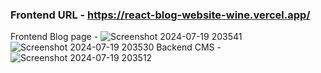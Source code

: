 ### Frontend URL - https://react-blog-website-wine.vercel.app/
Frontend Blog page - 
 ![Screenshot 2024-07-19 203541](https://github.com/user-attachments/assets/c9a1c14b-9e5f-4f6e-b7f5-f9a3f64ca953)
![Screenshot 2024-07-19 203530](https://github.com/user-attachments/assets/b94fb7e2-28e4-4db6-a860-b6d1906b0b97)
Backend CMS - 
![Screenshot 2024-07-19 203512](https://github.com/user-attachments/assets/04661869-2e46-45f4-a070-a677b78260dd)
